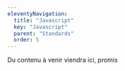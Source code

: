 ```yaml
---
eleventyNavigation:
  title: "Javascript"
  key: "Javascript"
  parent: "Standards"
  order: 5
---
```


Du contenu à venir viendra ici, promis